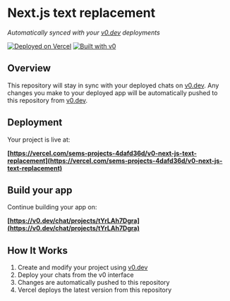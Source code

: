 # Next.js text replacement

*Automatically synced with your [v0.dev](https://v0.dev) deployments*

[![Deployed on Vercel](https://img.shields.io/badge/Deployed%20on-Vercel-black?style=for-the-badge&logo=vercel)](https://vercel.com/sems-projects-4dafd36d/v0-next-js-text-replacement)
[![Built with v0](https://img.shields.io/badge/Built%20with-v0.dev-black?style=for-the-badge)](https://v0.dev/chat/projects/tYrLAh7Dgra)

## Overview

This repository will stay in sync with your deployed chats on [v0.dev](https://v0.dev).
Any changes you make to your deployed app will be automatically pushed to this repository from [v0.dev](https://v0.dev).

## Deployment

Your project is live at:

**[https://vercel.com/sems-projects-4dafd36d/v0-next-js-text-replacement](https://vercel.com/sems-projects-4dafd36d/v0-next-js-text-replacement)**

## Build your app

Continue building your app on:

**[https://v0.dev/chat/projects/tYrLAh7Dgra](https://v0.dev/chat/projects/tYrLAh7Dgra)**

## How It Works

1. Create and modify your project using [v0.dev](https://v0.dev)
2. Deploy your chats from the v0 interface
3. Changes are automatically pushed to this repository
4. Vercel deploys the latest version from this repository